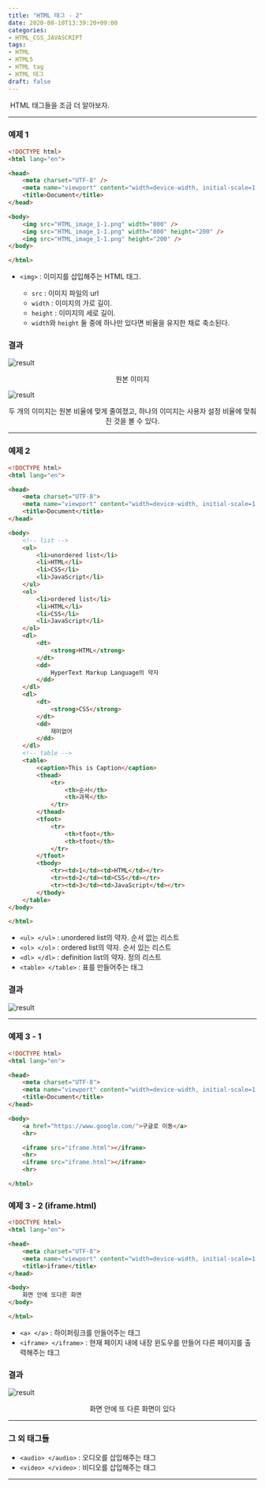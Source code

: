 ```yaml
---
title: "HTML 태그 - 2"
date: 2020-08-10T13:39:20+09:00
categories:
- HTML_CSS_JAVASCRIPT
tags:
- HTML
- HTML5
- HTML tag
- HTML 태그
draft: false
---
```


&nbsp;HTML 태그들을 조금 더 알아보자.

<hr>

### **예제 1**

```html
<!DOCTYPE html>
<html lang="en">

<head>
	<meta charset="UTF-8" />
	<meta name="viewport" content="width=device-width, initial-scale=1.0" />
	<title>Document</title>
</head>

<body>
	<img src="HTML_image_1-1.png" width="800" />
	<img src="HTML_image_1-1.png" width="800" height="200" />
	<img src="HTML_image_1-1.png" height="200" />
</body>

</html>
```

- `<img>` : 이미지를 삽입해주는 HTML 태그.

  - `src` : 이미지 파일의 url
  - `width` : 이미지의 가로 길이.
  - `height` : 이미지의 세로 길이.
  - `width`와 `height` 둘 중에 하나만 있다면 비율을 유지한 채로 축소된다.

### **결과**


![result](/images/2020/08/HTML_image_1-1.png)
<center><figcaption>원본 이미지</figcaption></center>

![result](/images/2020/08/HTML_image_2-1.png)
<center><figcaption>두 개의 이미지는 원본 비율에 맞게 줄여졌고, 하나의 이미지는 사용자 설정 비율에 맞춰진 것을 볼 수 있다.</figcaption></center>

<hr>

### **예제 2**

```html
<!DOCTYPE html>
<html lang="en">

<head>
	<meta charset="UTF-8">
	<meta name="viewport" content="width=device-width, initial-scale=1.0">
	<title>Document</title>
</head>

<body>
	<!-- list -->
	<ul>
		<li>unordered list</li>
		<li>HTML</li>
		<li>CSS</li>
		<li>JavaScript</li>
	</ul>
	<ol>
		<li>ordered list</li>
		<li>HTML</li>
		<li>CSS</li>
		<li>JavaScript</li>
	</ol>
	<dl>
		<dt>
			<strong>HTML</strong>
		</dt>
		<dd>
			HyperText Markup Language의 약자
		</dd>
	</dl>
	<dl>
		<dt>
			<strong>CSS</strong>
		</dt>
		<dd>
			재미없어
		</dd>
	</dl>
	<!-- table -->
	<table>
		<caption>This is Caption</caption>
		<thead>
			<tr>
				<th>순서</th>
				<th>과목</th>
			</tr>
		</thead>
		<tfoot>
			<tr>
				<th>tfoot</th>
				<th>tfoot</th>
			</tr>
		</tfoot>
		<tbody>
			<tr><td>1</td><td>HTML</td></tr>
			<tr><td>2</td><td>CSS</td></tr>
			<tr><td>3</td><td>JavaScript</td></tr>
		</tbody>
	</table>
</body>

</html>
```

- `<ul> </ul>` : unordered list의 약자. 순서 없는 리스트
- `<ol> </ol>` : ordered list의 약자. 순서 있는 리스트
- `<dl> </dl>` : definition list의 약자. 정의 리스트
- `<table> </table>` : 표를 만들어주는 태그

### **결과**

![result](/images/2020/08/HTML_image_2-2.png)

<hr>

### **예제 3 - 1**

```html
<!DOCTYPE html>
<html lang="en">

<head>
	<meta charset="UTF-8">
	<meta name="viewport" content="width=device-width, initial-scale=1.0">
	<title>Document</title>
</head>

<body>
	<a href="https://www.google.com/">구글로 이동</a>
	<hr>

	<iframe src="iframe.html"></iframe>
	<hr>
	<iframe src="iframe.html"></iframe>
	<hr>

</html>
```

### **예제 3 - 2 (iframe.html)**

```html
<!DOCTYPE html>
<html lang="en">

<head>
	<meta charset="UTF-8">
	<meta name="viewport" content="width=device-width, initial-scale=1.0">
	<title>iframe</title>
</head>

<body>
	화면 안에 또다른 화면
</body>

</html>
```

- `<a> </a>` : 하이퍼링크를 만들어주는 태그
- `<iframe> </iframe>` : 현재 페이지 내에 내장 윈도우를 만들어 다른 페이지를 출력해주는 태그

### **결과**

![result](/images/2020/08/HTML_image_2-3.png)
<center><figcaption> 화면 안에 또 다른 화면이 있다</figcaption></center>

<hr>

### **그 외 태그들**

- `<audio> </audio>` : 오디오를 삽입해주는 태그
- `<video> </video>` : 비디오를 삽입해주는 태그

<hr>